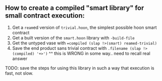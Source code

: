 ## How to create a compiled "smart library" for small contract execution:

1. Get a `ream`ed version of `trivial.hoon`, the simplest possible hoon smart contract
2. Get a built version of the `smart.hoon` library with `-build-file`
3. Get the untyped vase with `=compiled (slap !>(smart) reamed-trivial)`
4. Save the end product sans trivial contract with `.filename (slap !>(compiled) '+>')`
^^ this is WRONG in some way.. need to recall real answer

TODO: save the steps for using this library in such a way that execution is fast, not slow.
